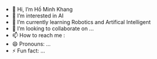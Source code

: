 - 👋 Hi, I’m Hồ Minh Khang 
- 👀 I’m interested in AI
- 🌱 I’m currently learning Robotics and Artifical Intelligent
- 💞️ I’m looking to collaborate on ...
- 📫 How to reach me :
- 😄 Pronouns: ...
- ⚡ Fun fact: ...

<!---
khangho2611/khangho2611 is a ✨ special ✨ repository because its `README.md` (this file) appears on your GitHub profile.
You can click the Preview link to take a look at your changes.
--->
